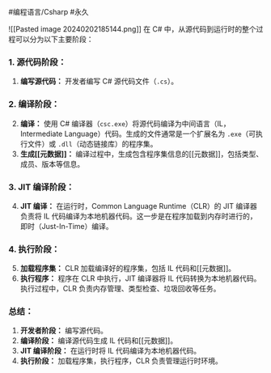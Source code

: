 #编程语言/Csharp #永久 


![[Pasted image 20240202185144.png]]
在 C# 中，从源代码到运行时的整个过程可以分为以下主要阶段：

### 1. 源代码阶段：

1. **编写源代码：** 开发者编写 C# 源代码文件（`.cs`）。

### 2. 编译阶段：
2. **编译：** 使用 C# 编译器（`csc.exe`）将源代码编译为中间语言（IL，Intermediate Language）代码。生成的文件通常是一个扩展名为 `.exe`（可执行文件）或 `.dll`（动态链接库）的程序集。
3. **生成[[元数据]]：** 编译过程中，生成包含程序集信息的[[元数据]]，包括类型、成员、版本等信息。

### 3. JIT 编译阶段：
4. **JIT 编译：** 在运行时，Common Language Runtime（CLR）的 JIT 编译器负责将 IL 代码编译为本地机器代码。这一步是在程序加载到内存时进行的，即时（Just-In-Time）编译。

### 4. 执行阶段：
5. **加载程序集：** CLR 加载编译好的程序集，包括 IL 代码和[[元数据]]。
6. **执行程序：** 程序在 CLR 中执行，JIT 编译器将 IL 代码转换为本地机器代码。执行过程中，CLR 负责内存管理、类型检查、垃圾回收等任务。
### 总结：

1. **开发者阶段：** 编写源代码。
2. **编译阶段：** 编译源代码生成 IL 代码和[[元数据]]。
3. **JIT 编译阶段：** 在运行时将 IL 代码编译为本地机器代码。
4. **执行阶段：** 加载程序集，执行程序，CLR 负责管理运行时环境。